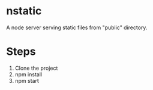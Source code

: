 # nstatic
A node server serving static files from "public" directory.

# Steps
1. Clone the project
2. npm install
3. npm start